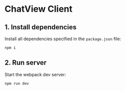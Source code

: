 # ChatView Client

## 1. Install dependencies

Install all dependencies specified in the `package.json` file:

```
npm i
```

## 2. Run server

Start the webpack dev server:

```
npm run dev
```
